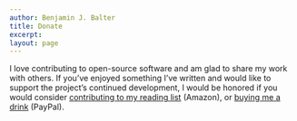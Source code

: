 ```yaml
---
author: Benjamin J. Balter
title: Donate
excerpt:
layout: page
---
```

I love contributing to open-source software and am glad to share my work with others. If you’ve enjoyed something I’ve written and would like to support the project’s continued development, I would be honored if you would consider [contributing to my reading list](http://www.amazon.com/gp/registry/wishlist/3FLN8EYXLYH4S) (Amazon), or [buying me a drink](https://www.paypal.com/cgi-bin/webscr?cmd=_donations&business=ben%40balter%2ecom&lc=US&item_name=Donation%20to%20Benjamin%20J%2e%20Balter&currency_code=USD&bn=PP%2dDonationsBF%3abtn_donate_LG%2egif%3aNonHosted) (PayPal).